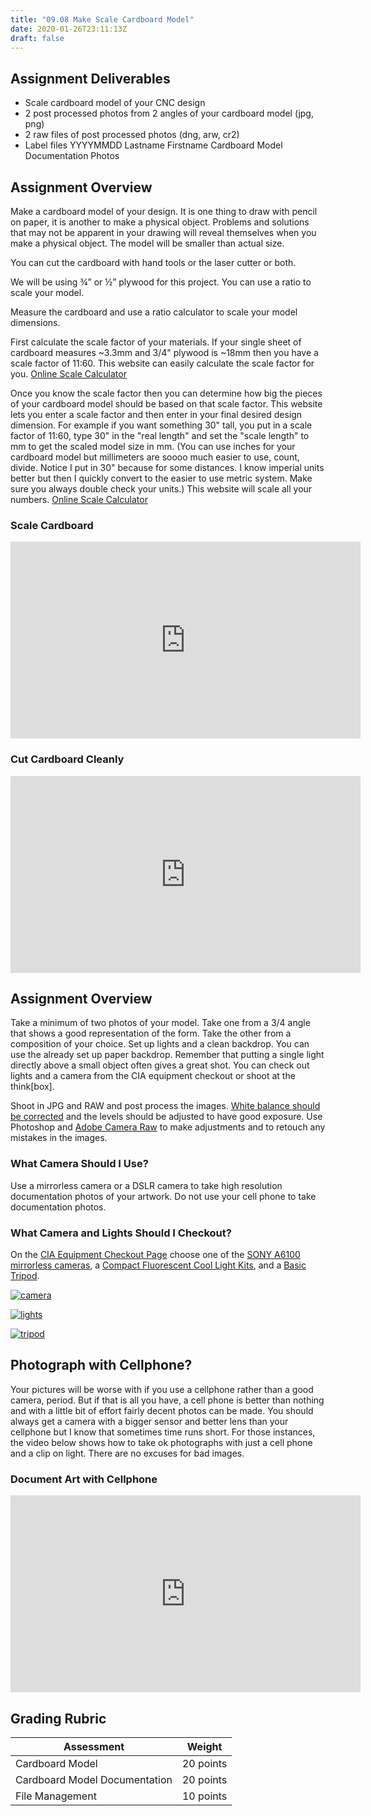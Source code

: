 ```yaml
---
title: "09.08 Make Scale Cardboard Model"
date: 2020-01-26T23:11:13Z
draft: false
---
```


## Assignment Deliverables

- Scale cardboard model of your CNC design
- 2 post processed photos from 2 angles of your cardboard model (jpg, png)
- 2 raw files of post processed photos (dng, arw, cr2)
- Label files YYYYMMDD Lastname Firstname Cardboard Model Documentation Photos

## Assignment Overview

Make a cardboard model of your design. It is one thing to draw with pencil on paper, it is another to make a physical object. Problems and solutions that may not be apparent in your drawing will reveal themselves when you make a physical object. The model will be smaller than actual size.

You can cut the cardboard with hand tools or the laser cutter or both.

We will be using ¾” or ½” plywood for this project. You can use a ratio to scale your model.

Measure the cardboard and use a ratio calculator to scale your model dimensions.

First calculate the scale factor of your materials. If your single sheet of cardboard measures ~3.3mm and 3/4" plywood is ~18mm then you have a scale factor of 11:60. This website can easily calculate the scale factor for you. [Online Scale Calculator](https://www.ginifab.com/feeds/cm_to_inch/scale_factor_calculator.html)

Once you know the scale factor then you can determine how big the pieces of your cardboard model should be based on that scale factor. This website lets you enter a scale factor and then enter in your final desired design dimension. For example if you want something 30" tall, you put in a scale factor of 11:60, type 30" in the "real length" and set the "scale length" to mm to get the scaled model size in mm. (You can use inches for your cardboard model but millimeters are soooo much easier to use, count, divide. Notice I put in 30" because for some distances. I know imperial units better but then I quickly convert to the easier to use metric system. Make sure you always double check your units.) This website will scale all your numbers. [Online Scale Calculator](https://www.ginifab.com/feeds/cm_to_inch/scale_factor_calculator.html)

<div class="video-grid">

<div class="video-card">

### Scale Cardboard

<div class="iframe-16-9-container" ><iframe class="youTubeIframe" src="https://www.youtube.com/embed/j-KeJDNf9HQ?rel=0" width="560" height="315" frameborder="0" allowfullscreen="allowfullscreen"></iframe>
</div>
</div>

<div class="video-card">

### Cut Cardboard Cleanly

<div class="iframe-16-9-container" ><iframe class="youTubeIframe" src="https://www.youtube.com/embed/Tm7xTiLl4Hw?rel=0" width="560" height="315" frameborder="0"></iframe>
</div>
</div>

</div>

## Assignment Overview

Take a minimum of two photos of your model. Take one from a 3/4 angle that shows a good representation of the form. Take the other from a composition of your choice. Set up lights and a clean backdrop. You can use the already set up paper backdrop. Remember that putting a single light directly above a small object often gives a great shot. You can check out lights and a camera from the CIA equipment checkout or shoot at the think[box].

Shoot in JPG and RAW and post process the images. [White balance should be corrected](https://www.youtube.com/watch?v=m0yZEWUSahk) and the levels should be adjusted to have good exposure. Use Photoshop and [Adobe Camera Raw](https://www.youtube.com/watch?v=11jwSwUu2WI) to make adjustments and to retouch any mistakes in the images.

### What Camera Should I Use?

Use a mirrorless camera or a DSLR camera to take high resolution documentation photos of your artwork. Do not use your cell phone to take documentation photos.

### What Camera and Lights Should I Checkout?

On the [CIA Equipment Checkout Page](https://cia.webcheckout.net/sso/patron#!/) choose one of the [SONY A6100 mirrorless cameras](https://cia.webcheckout.net/sso/patron#!/category/23050497), a [Compact Fluorescent Cool Light Kits](https://cia.webcheckout.net/sso/patron#!/category/15348239), and a [Basic Tripod](https://cia.webcheckout.net/sso/patron#!/category/104834).

<div class="gallery-grid">

[![camera](https://cia.webcheckout.net/attachments/23050552/sony-a6100.jpg)](https://cia.webcheckout.net/sso/patron#!/category/23050497)

[![lights](https://cia.webcheckout.net/attachments/183754/cool%20light.jpg)](https://cia.webcheckout.net/sso/patron#!/category/15348239)

[![tripod](https://cia.webcheckout.net/attachments/184929/manfrotto_mkcompact.jpg)](https://cia.webcheckout.net/sso/patron#!/category/104834)

## Photograph with Cellphone?

Your pictures will be worse with if you use a cellphone rather than a good camera, period. But if that is all you have, a cell phone is better than nothing and with a little bit of effort fairly decent photos can be made. You should always get a camera with a bigger sensor and better lens than your cellphone but I know that sometimes time runs short. For those instances, the video below shows how to take ok photographs with just a cell phone and a clip on light. There are no excuses for bad images.

<div class="video-grid">
<div class="video-card">

### Document Art with Cellphone

<div class="iframe-16-9-container" ><iframe class="youTubeIframe" src="https://www.youtube.com/embed/Cq_Cx_5Zhks?rel=0" width="560" height="315" frameborder="0" allowfullscreen="allowfullscreen"></iframe>
</div>
</div>

</div>

## Grading Rubric

<div class="responsive-table-markdown">

| Assessment                    | Weight    |
| ----------------------------- | --------- |
| Cardboard Model               | 20 points |
| Cardboard Model Documentation | 20 points |
| File Management               | 10 points |

</div>
